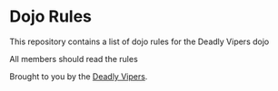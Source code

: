Dojo Rules
==========

This repository contains a list of dojo rules for the Deadly Vipers dojo

All members should read the rules

Brought to you by the [Deadly Vipers](https://github.com/deadlyvipers).
